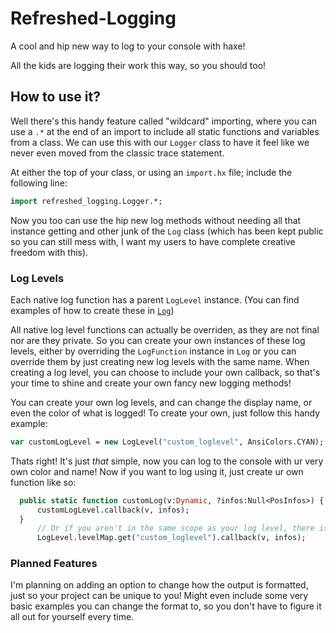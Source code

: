 # Refreshed-Logging
 A cool and hip new way to log to your console with haxe! 

 All the kids are logging their work this way, so you should too!

 ## How to use it?
  Well there's this handy feature called "wildcard" importing, where you can use a `.*` at the end of an import to include all static functions and variables from a class. We can use this with our `Logger` class to have it feel like we never even moved from the classic trace statement. 

  At either the top of your class, or using an `import.hx` file; include the following line:
  ```haxe
import refreshed_logging.Logger.*;
  ```
 Now you too can use the hip new log methods without needing all that instance getting and other junk of the `Log` class (which has been kept public so you can still mess with, I want my users to have complete creative freedom with this).

 ### Log Levels
  Each native log function has a parent `LogLevel` instance. (You can find examples of how to create these in [`Log`](https://github.com/saturn-volv/Refreshed-Logging/blob/main/src/refreshed_logging/logging/Log.hx))

  All native log level functions can actually be overriden, as they are not final nor are they private. So you can create your own instances of these log levels, either by overriding the `LogFunction` instance in `Log` or you can override them by just creating new log levels with the same name. When creating a log level, you can choose to include your own callback, so that's your time to shine and create your own fancy new logging methods!

  You can create your own log levels, and can change the display name, or even the color of what is logged! To create your own, just follow this handy example:
  ```haxe
var customLogLevel = new LogLevel("custom_loglevel", AnsiColors.CYAN);
  ```
  Thats right! It's just *that* simple, now you can log to the console with ur very own color and name! Now if you want to log using it, just create ur own function like so:
  ```haxe
    public static function customLog(v:Dynamic, ?infos:Null<PosInfos>) {
        customLogLevel.callback(v, infos);
    }    
        // Or if you aren't in the same scope as your log level, there is a permanent instance saved always:
        LogLevel.levelMap.get("custom_loglevel").callback(v, infos);
  ```
 ### Planned Features
 I'm planning on adding an option to change how the output is formatted, just so your project can be unique to you! Might even include some very basic examples you can change the format to, so you don't have to figure it all out for yourself every time.
